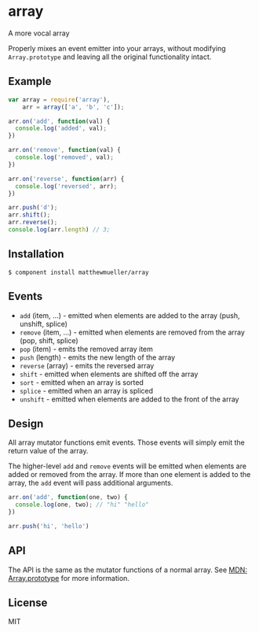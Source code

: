 
# array

A more vocal array

Properly mixes an event emitter into your arrays, without modifying `Array.prototype` and leaving all the original functionality intact.

## Example

```js
var array = require('array'),
    arr = array(['a', 'b', 'c']);

arr.on('add', function(val) {
  console.log('added', val);
})

arr.on('remove', function(val) {
  console.log('removed', val);
})

arr.on('reverse', function(arr) {
  console.log('reversed', arr);
})

arr.push('d');
arr.shift();
arr.reverse();
console.log(arr.length) // 3;
```

## Installation

    $ component install matthewmueller/array

## Events

* `add` (item, ...) - emitted when elements are added to the array (push, unshift, splice)
* `remove` (item, ...) - emitted when elements are removed from the array (pop, shift, splice)
* `pop` (item) - emits the removed array item
* `push` (length) - emits the new length of the array
* `reverse` (array) - emits the reversed array
* `shift` - emitted when elements are shifted off the array
* `sort` - emitted when an array is sorted
* `splice` - emitted when an array is spliced
* `unshift` - emitted when elements are added to the front of the array

## Design

All array mutator functions emit events. Those events will simply emit the return value of the array.

The higher-level `add` and `remove` events will be emitted when elements are added or removed from the array. If more than one element is added to the array, the `add` event will pass additional arguments.

```js
arr.on('add', function(one, two) {
  console.log(one, two); // "hi" "hello"
})

arr.push('hi', 'hello')
```

## API

The API is the same as the mutator functions of a normal array. See [MDN: Array.prototype](https://developer.mozilla.org/en-US/docs/JavaScript/Reference/Global_Objects/Array/prototype#Mutator_methods) for more information.

## License

  MIT
